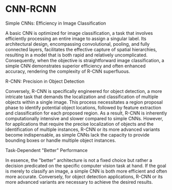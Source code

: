 # CNN-RCNN

Simple CNNs: Efficiency in Image Classification

A basic CNN is optimized for image classification, a task that involves efficiently processing an entire image to assign a singular label. Its architectural design, encompassing convolutional, pooling, and fully connected layers, facilitates the effective capture of spatial hierarchies, resulting in a model that is both rapid and relatively uncomplicated. Consequently, when the objective is straightforward image classification, a simple CNN demonstrates superior efficiency and often enhanced accuracy, rendering the complexity of R-CNN superfluous.

R-CNN: Precision in Object Detection

Conversely, R-CNN is specifically engineered for object detection, a more intricate task that demands the localization and classification of multiple objects within a single image. This process necessitates a region proposal phase to identify potential object locations, followed by feature extraction and classification for each proposed region. As a result, R-CNN is inherently computationally intensive and slower compared to simple CNNs. However, for applications that require the precise localization of objects and the identification of multiple instances, R-CNN or its more advanced variants become indispensable, as simple CNNs lack the capacity to provide bounding boxes or handle multiple object instances.

Task-Dependent "Better" Performance

In essence, the "better" architecture is not a fixed choice but rather a decision predicated on the specific computer vision task at hand. If the goal is merely to classify an image, a simple CNN is both more efficient and often more accurate. Conversely, for object detection applications, R-CNN or its more advanced variants are necessary to achieve the desired results.

